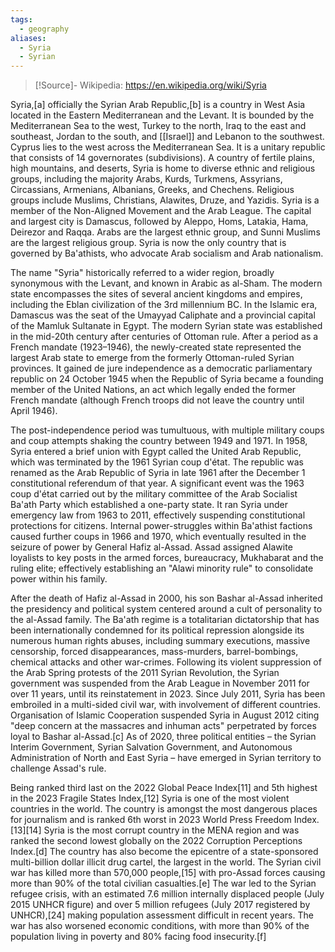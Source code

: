 ```yaml
---
tags:
  - geography
aliases:
  - Syria
  - Syrian
---
```

>[!Source]-
>Wikipedia: https://en.wikipedia.org/wiki/Syria

Syria,[a] officially the Syrian Arab Republic,[b] is a country in West Asia located in the Eastern Mediterranean and the Levant. It is bounded by the Mediterranean Sea to the west, Turkey to the north, Iraq to the east and southeast, Jordan to the south, and [[Israel]] and Lebanon to the southwest. Cyprus lies to the west across the Mediterranean Sea. It is a unitary republic that consists of 14 governorates (subdivisions). A country of fertile plains, high mountains, and deserts, Syria is home to diverse ethnic and religious groups, including the majority Arabs, Kurds, Turkmens, Assyrians, Circassians, Armenians, Albanians, Greeks, and Chechens. Religious groups include Muslims, Christians, Alawites, Druze, and Yazidis. Syria is a member of the Non-Aligned Movement and the Arab League. The capital and largest city is Damascus, followed by Aleppo, Homs, Latakia, Hama, Deirezor and Raqqa. Arabs are the largest ethnic group, and Sunni Muslims are the largest religious group. Syria is now the only country that is governed by Ba'athists, who advocate Arab socialism and Arab nationalism.

The name "Syria" historically referred to a wider region, broadly synonymous with the Levant, and known in Arabic as al-Sham. The modern state encompasses the sites of several ancient kingdoms and empires, including the Eblan civilization of the 3rd millennium BC. In the Islamic era, Damascus was the seat of the Umayyad Caliphate and a provincial capital of the Mamluk Sultanate in Egypt. The modern Syrian state was established in the mid-20th century after centuries of Ottoman rule. After a period as a French mandate (1923–1946), the newly-created state represented the largest Arab state to emerge from the formerly Ottoman-ruled Syrian provinces. It gained de jure independence as a democratic parliamentary republic on 24 October 1945 when the Republic of Syria became a founding member of the United Nations, an act which legally ended the former French mandate (although French troops did not leave the country until April 1946).

The post-independence period was tumultuous, with multiple military coups and coup attempts shaking the country between 1949 and 1971. In 1958, Syria entered a brief union with Egypt called the United Arab Republic, which was terminated by the 1961 Syrian coup d'état. The republic was renamed as the Arab Republic of Syria in late 1961 after the December 1 constitutional referendum of that year. A significant event was the 1963 coup d'état carried out by the military committee of the Arab Socialist Ba'ath Party which established a one-party state. It ran Syria under emergency law from 1963 to 2011, effectively suspending constitutional protections for citizens. Internal power-struggles within Ba'athist factions caused further coups in 1966 and 1970, which eventually resulted in the seizure of power by General Hafiz al-Assad. Assad assigned Alawite loyalists to key posts in the armed forces, bureaucracy, Mukhabarat and the ruling elite; effectively establishing an "Alawi minority rule" to consolidate power within his family.

After the death of Hafiz al-Assad in 2000, his son Bashar al-Assad inherited the presidency and political system centered around a cult of personality to the al-Assad family. The Ba'ath regime is a totalitarian dictatorship that has been internationally condemned for its political repression alongside its numerous human rights abuses, including summary executions, massive censorship, forced disappearances, mass-murders, barrel-bombings, chemical attacks and other war-crimes. Following its violent suppression of the Arab Spring protests of the 2011 Syrian Revolution, the Syrian government was suspended from the Arab League in November 2011 for over 11 years, until its reinstatement in 2023. Since July 2011, Syria has been embroiled in a multi-sided civil war, with involvement of different countries. Organisation of Islamic Cooperation suspended Syria in August 2012 citing "deep concern at the massacres and inhuman acts" perpetrated by forces loyal to Bashar al-Assad.[c] As of 2020, three political entities – the Syrian Interim Government, Syrian Salvation Government, and Autonomous Administration of North and East Syria – have emerged in Syrian territory to challenge Assad's rule.

Being ranked third last on the 2022 Global Peace Index[11] and 5th highest in the 2023 Fragile States Index,[12] Syria is one of the most violent countries in the world. The country is amongst the most dangerous places for journalism and is ranked 6th worst in 2023 World Press Freedom Index.[13][14] Syria is the most corrupt country in the MENA region and was ranked the second lowest globally on the 2022 Corruption Perceptions Index.[d] The country has also become the epicentre of a state-sponsored multi-billion dollar illicit drug cartel, the largest in the world. The Syrian civil war has killed more than 570,000 people,[15] with pro-Assad forces causing more than 90% of the total civilian casualties.[e] The war led to the Syrian refugee crisis, with an estimated 7.6 million internally displaced people (July 2015 UNHCR figure) and over 5 million refugees (July 2017 registered by UNHCR),[24] making population assessment difficult in recent years. The war has also worsened economic conditions, with more than 90% of the population living in poverty and 80% facing food insecurity.[f] 